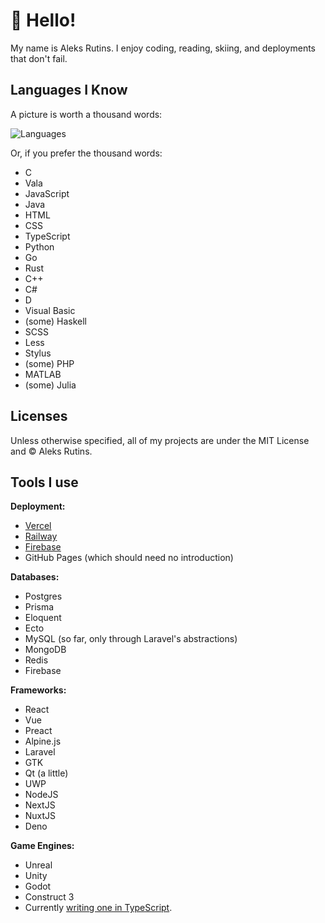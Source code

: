 # :wave: Hello!
My name is Aleks Rutins. I enjoy coding, reading, skiing, and deployments that don't fail.
## Languages I Know

A picture is worth a thousand words:

![Languages](https://github-language-stats.vercel.app/api/top-langs?username=aleksrutins&count=10)

Or, if you prefer the thousand words:
- C
- Vala
- JavaScript
- Java
- HTML
- CSS
- TypeScript
- Python
- Go
- Rust
- C++
- C#
- D
- Visual Basic
- (some) Haskell
- SCSS
- Less
- Stylus
- (some) PHP
- MATLAB
- (some) Julia

## Licenses
Unless otherwise specified, all of my projects are under the MIT License and &copy; Aleks Rutins.

## Tools I use
**Deployment:**
- [Vercel](https://vercel.com)
- [Railway](https://railway.app)
- [Firebase](https://firebase.google.com)
- GitHub Pages (which should need no introduction)

**Databases:**
- Postgres
- Prisma
- Eloquent
- Ecto
- MySQL (so far, only through Laravel's abstractions)
- MongoDB
- Redis
- Firebase

**Frameworks:**
- React
- Vue
- Preact
- Alpine.js
- Laravel
- GTK
- Qt (a little)
- UWP
- NodeJS
- NextJS
- NuxtJS
- Deno

**Game Engines:**
- Unreal
- Unity
- Godot
- Construct 3
- Currently [writing one in TypeScript](https://github.com/aleksrutins/platinum).

